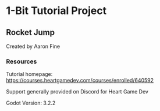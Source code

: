 # 1-Bit Tutorial Project

## Rocket Jump

Created by Aaron Fine

### Resources

Tutorial homepage: https://courses.heartgamedev.com/courses/enrolled/640592

Support generally provided on Discord for Heart Game Dev

Godot Version: 3.2.2
